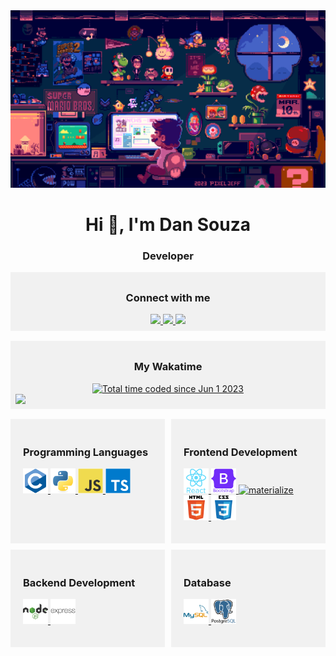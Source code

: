 <div>
    <img src="./assets/mario-coffe2.gif">
</div>

<div align="center">
    <h1>Hi 👋, I'm Dan Souza</h1>
    <h3>Developer</h3>
</div>
<div style="margin-bottom:1rem; background-color: #f1f1f1; padding: .5rem; text-align: center;">
    <h3>Connect with me</h3>
    <a href="https://www.linkedin.com/in/darley-souza-sampaio-046170193">
        <img src="https://img.shields.io/badge/LinkedIn-0077B5?style=for-the-badge&logo=linkedin&logoColor=white">
    </a>
    <a href="https://www.instagram.com/dan.souza_s/">
        <img src="https://img.shields.io/badge/Instagram-E4405F?style=for-the-badge&logo=instagram&logoColor=white">
    </a>
    <a href="mailto:dan.souza.swork@gmail.com">
        <img src="https://img.shields.io/badge/Gmail-D14836?style=for-the-badge&logo=gmail&logoColor=white">
    </a>
</div>
<div style="margin-bottom:1rem; background-color: #f1f1f1; padding: .5rem; text-align: center;">
    <h3>My Wakatime</h3>
    <div>
        <a href="https://wakatime.com/@3775be05-154e-4256-9fca-b70fc8dfddf7"><img src="https://wakatime.com/badge/user/3775be05-154e-4256-9fca-b70fc8dfddf7.svg" alt="Total time coded since Jun 1 2023" /></a>
    </div>
    <div style="display: flex;">
        <img class="width:60%;" src="https://github-readme-stats.vercel.app/api/wakatime?username=danssampaio">
    </div>
</div>
<div style="display: grid; grid-template-columns: repeat(2, 1fr); gap: 10px; width:100%;">
    <div style="background-color: #f1f1f1; padding: 20px; text-align: left;">
        <p align="left"> 
            <h3>Programming Languages</h3>
            <a href="https://www.cprogramming.com/" target="_blank" rel="noreferrer"> <img src="https://raw.githubusercontent.com/devicons/devicon/master/icons/c/c-original.svg" alt="c" width="40" height="40"/> </a> 
            <a href="https://www.python.org" target="_blank" rel="noreferrer"> <img src="https://raw.githubusercontent.com/devicons/devicon/master/icons/python/python-original.svg" alt="python" width="40" height="40"/> </a>  
            <a href="https://developer.mozilla.org/en-US/docs/Web/JavaScript" target="_blank" rel="noreferrer"> <img src="https://raw.githubusercontent.com/devicons/devicon/master/icons/javascript/javascript-original.svg" alt="javascript" width="40" height="40"/> </a>  
            <a href="https://www.typescriptlang.org/" target="_blank" rel="noreferrer"> <img src="https://raw.githubusercontent.com/devicons/devicon/master/icons/typescript/typescript-original.svg" alt="typescript" width="40" height="40"/> </a>
        </p>
    </div>
    <div style="background-color: #f1f1f1; padding: 20px; text-align: left;">
    <p align="left">
            <h3>Frontend Development</h3>
            <a href="https://reactjs.org/" target="_blank" rel="noreferrer"> <img src="https://raw.githubusercontent.com/devicons/devicon/master/icons/react/react-original-wordmark.svg" alt="react" width="40" height="40"/> </a> 
            <a href="https://getbootstrap.com" target="_blank" rel="noreferrer"> <img src="https://raw.githubusercontent.com/devicons/devicon/master/icons/bootstrap/bootstrap-plain-wordmark.svg" alt="bootstrap" width="40" height="40"/> </a> 
            <a href="https://materializecss.com/" target="_blank" rel="noreferrer"> <img src="https://raw.githubusercontent.com/prplx/svg-logos/5585531d45d294869c4eaab4d7cf2e9c167710a9/svg/materialize.svg" alt="materialize" width="40" height="40"/> </a> 
            <a href="https://www.w3.org/html/" target="_blank" rel="noreferrer"> <img src="https://raw.githubusercontent.com/devicons/devicon/master/icons/html5/html5-original-wordmark.svg" alt="html5" width="40" height="40"/> </a>
            <a href="https://www.w3schools.com/css/" target="_blank" rel="noreferrer"> <img src="https://raw.githubusercontent.com/devicons/devicon/master/icons/css3/css3-original-wordmark.svg" alt="css3" width="40" height="40"/> </a> 
        </p>
    </div>
    <div style="background-color: #f1f1f1; padding: 20px; text-align: left;">
        <p align="left">
            <h3>Backend Development</h3>
            <a href="https://nodejs.org" target="_blank" rel="noreferrer"> <img src="https://raw.githubusercontent.com/devicons/devicon/master/icons/nodejs/nodejs-original-wordmark.svg" alt="nodejs" width="40" height="40"/> </a> 
            <a href="https://expressjs.com" target="_blank" rel="noreferrer"> <img src="https://raw.githubusercontent.com/devicons/devicon/master/icons/express/express-original-wordmark.svg" alt="express" width="40" height="40"/> </a> 
        </p>
    </div>
        <div style="background-color: #f1f1f1; padding: 20px; text-align: left;">
        <p align="left">
        <h3>Database</h3>
        <a href="https://www.mysql.com/" target="_blank" rel="noreferrer"> <img src="https://raw.githubusercontent.com/devicons/devicon/master/icons/mysql/mysql-original-wordmark.svg" alt="mysql" width="40" height="40"/> </a>  
        <a href="https://www.postgresql.org" target="_blank" rel="noreferrer"> <img src="https://raw.githubusercontent.com/devicons/devicon/master/icons/postgresql/postgresql-original-wordmark.svg" alt="postgresql" width="40" height="40"/> </a> 
        </p>
        </div>
</div>
